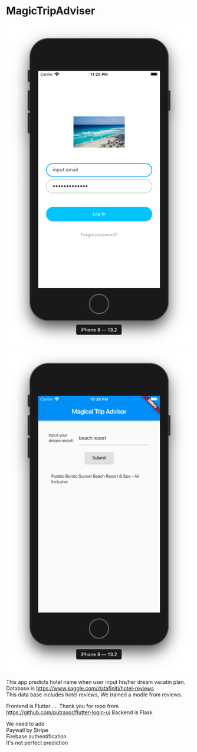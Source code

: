 # MagicTripAdviser
![Alt text](https://github.com/Afrochemist/MagicTripAdviser/blob/master/screen1.png)
![Alt text](https://github.com/Afrochemist/MagicTripAdviser/blob/master/%E3%82%B9%E3%82%AF%E3%83%AA%E3%83%BC%E3%83%B3%E3%82%B7%E3%83%A7%E3%83%83%E3%83%88%202019-11-19%2022.38.16.png)

This app predicts hotel name when user input his/her dream vacatin plan.   
Database is https://www.kaggle.com/datafiniti/hotel-reviews  
This data base includes hotel reviews, We trained a modle from reviews.  

Frontend is Flutter .... Thank you for repo from  https://github.com/putraxor/flutter-login-ui
Backend is Flask

We need to add  
 Paywall by Stripe  
 Firebase authentification  
 It's not perfect prediction  


